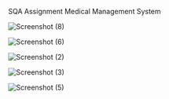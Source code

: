 SQA Assignment
Medical Management System

![Screenshot (8)](https://github.com/user-attachments/assets/8f863b87-b4ba-4525-b8e6-f32accb9e684)

![Screenshot (6)](https://github.com/user-attachments/assets/e2f3b299-4f8b-4d8a-aebf-343299a165a1)

![Screenshot (2)](https://github.com/user-attachments/assets/dd78a3c3-e9c9-4be7-829d-6e2f66d5fb75)

![Screenshot (3)](https://github.com/user-attachments/assets/66390f6f-4311-4b64-9fd1-b2871daada01)

![Screenshot (5)](https://github.com/user-attachments/assets/9b5fdbb6-ebfc-4117-8f96-a521ccf76c8d)
